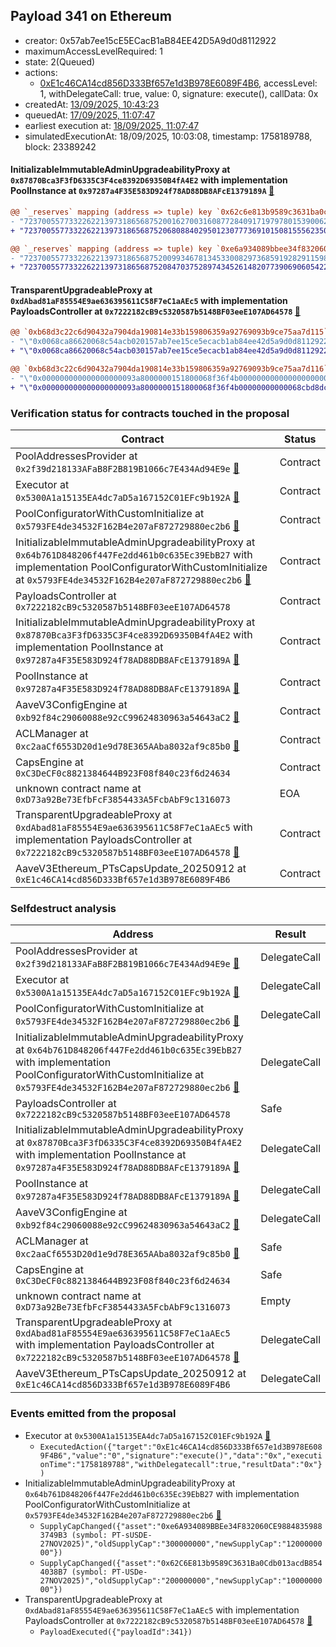 ## Payload 341 on Ethereum

- creator: 0x57ab7ee15cE5ECacB1aB84EE42D5A9d0d8112922
- maximumAccessLevelRequired: 1
- state: 2(Queued)
- actions:
  - [0xE1c46CA14cd856D333Bf657e1d3B978E6089F4B6](https://etherscan.io/tx/0xE1c46CA14cd856D333Bf657e1d3B978E6089F4B6), accessLevel: 1, withDelegateCall: true, value: 0, signature: execute(), callData: 0x
- createdAt: [13/09/2025, 10:43:23](https://etherscan.io/tx/0xbdae0325b883e8fb44d5d49a2bd455107f5507006a296bc1cefc8f1863858139)
- queuedAt: [17/09/2025, 11:07:47](https://etherscan.io/tx/0x182c0c1067d6c499434e8f9d631857eb50f3672d5b6f3bcac583ecb315583f0c)
- earliest execution at: [18/09/2025, 11:07:47](https://www.epochconverter.com/countdown?q=1758193667)
- simulatedExecutionAt: 18/09/2025, 10:03:08, timestamp: 1758189788, block: 23389242
#### InitializableImmutableAdminUpgradeabilityProxy at `0x87870Bca3F3fD6335C3F4ce8392D69350B4fA4E2` with implementation PoolInstance at `0x97287a4F35E583D924f78AD88DB8AFcE1379189A` [:ghost:](https://github.com/bgd-labs/aave-address-book  "AaveV3Ethereum.POOL")

```diff
@@ `_reserves` mapping (address => tuple) key `0x62c6e813b9589c3631ba0cdb013acdb8544038b7`.configuration.data @@
- "7237005577332262213973186568752001627003160877284091719797801539006286659589"
+ "7237005577332262213973186568752068088402950123077736910150815556235086659589"

@@ `_reserves` mapping (address => tuple) key `0xe6a934089bbee34f832060ce98848359883749b3`.configuration.data @@
- "7237005577332262213973186568752009934678134533008297368591928291159886659589"
+ "7237005577332262213973186568752084703752897434526148207739069060542286659589"

```
#### TransparentUpgradeableProxy at `0xdAbad81aF85554E9ae636395611C58F7eC1aAEc5` with implementation PayloadsController at `0x7222182cB9c5320587b5148BF03eeE107AD64578` [:ghost:](https://github.com/bgd-labs/aave-address-book  "GovernanceV3Ethereum.PAYLOADS_CONTROLLER")

```diff
@@ `0xb68d3c22c6d90432a7904da190814e33b159806359a92769093b9ce75aa7d115` raw  @@
- "\"0x0068ca86620068c54acb020157ab7ee15ce5ecacb1ab84ee42d5a9d0d8112922\""
+ "\"0x0068ca86620068c54acb030157ab7ee15ce5ecacb1ab84ee42d5a9d0d8112922\""

@@ `0xb68d3c22c6d90432a7904da190814e33b159806359a92769093b9ce75aa7d116` raw  @@
- "\"0x000000000000000000093a8000000151800068f36f4b00000000000000000000\""
+ "\"0x000000000000000000093a8000000151800068f36f4b00000000000068cbd8dc\""

```
### Verification status for contracts touched in the proposal

| Contract | Status |
|---------|------------|
| PoolAddressesProvider at `0x2f39d218133AFaB8F2B819B1066c7E434Ad94E9e` [:ghost:](https://github.com/bgd-labs/aave-address-book  "AaveV3Ethereum.POOL_ADDRESSES_PROVIDER") | Contract |
| Executor at `0x5300A1a15135EA4dc7aD5a167152C01EFc9b192A` [:ghost:](https://github.com/bgd-labs/aave-address-book  "AaveV2Ethereum.POOL_ADMIN") | Contract |
| PoolConfiguratorWithCustomInitialize at `0x5793FE4de34532F162B4e207aF872729880ec2b6` [:ghost:](https://github.com/bgd-labs/aave-address-book  "AaveV3Ethereum.POOL_CONFIGURATOR_IMPL") | Contract |
| InitializableImmutableAdminUpgradeabilityProxy at `0x64b761D848206f447Fe2dd461b0c635Ec39EbB27` with implementation PoolConfiguratorWithCustomInitialize at `0x5793FE4de34532F162B4e207aF872729880ec2b6` [:ghost:](https://github.com/bgd-labs/aave-address-book  "AaveV3Ethereum.POOL_CONFIGURATOR") | Contract |
| PayloadsController at `0x7222182cB9c5320587b5148BF03eeE107AD64578` | Contract |
| InitializableImmutableAdminUpgradeabilityProxy at `0x87870Bca3F3fD6335C3F4ce8392D69350B4fA4E2` with implementation PoolInstance at `0x97287a4F35E583D924f78AD88DB8AFcE1379189A` [:ghost:](https://github.com/bgd-labs/aave-address-book  "AaveV3Ethereum.POOL") | Contract |
| PoolInstance at `0x97287a4F35E583D924f78AD88DB8AFcE1379189A` [:ghost:](https://github.com/bgd-labs/aave-address-book  "AaveV3Ethereum.POOL_IMPL") | Contract |
| AaveV3ConfigEngine at `0xb92f84c29060088e92cC99624830963a54643aC2` [:ghost:](https://github.com/bgd-labs/aave-address-book  "AaveV3Ethereum.CONFIG_ENGINE") | Contract |
| ACLManager at `0xc2aaCf6553D20d1e9d78E365AAba8032af9c85b0` [:ghost:](https://github.com/bgd-labs/aave-address-book  "AaveV3Ethereum.ACL_MANAGER") | Contract |
| CapsEngine at `0xC3DeCF0c8821384644B923F08f840c23f6d24634` | Contract |
| unknown contract name at `0xD73a92Be73EfbFcF3854433A5FcbAbF9c1316073` | EOA |
| TransparentUpgradeableProxy at `0xdAbad81aF85554E9ae636395611C58F7eC1aAEc5` with implementation PayloadsController at `0x7222182cB9c5320587b5148BF03eeE107AD64578` [:ghost:](https://github.com/bgd-labs/aave-address-book  "GovernanceV3Ethereum.PAYLOADS_CONTROLLER") | Contract |
| AaveV3Ethereum_PTsCapsUpdate_20250912 at `0xE1c46CA14cd856D333Bf657e1d3B978E6089F4B6` | Contract |

### Selfdestruct analysis

| Address | Result |
|---------|------------|
| PoolAddressesProvider at `0x2f39d218133AFaB8F2B819B1066c7E434Ad94E9e` [:ghost:](https://github.com/bgd-labs/aave-address-book  "AaveV3Ethereum.POOL_ADDRESSES_PROVIDER") | DelegateCall |
| Executor at `0x5300A1a15135EA4dc7aD5a167152C01EFc9b192A` [:ghost:](https://github.com/bgd-labs/aave-address-book  "AaveV2Ethereum.POOL_ADMIN") | DelegateCall |
| PoolConfiguratorWithCustomInitialize at `0x5793FE4de34532F162B4e207aF872729880ec2b6` [:ghost:](https://github.com/bgd-labs/aave-address-book  "AaveV3Ethereum.POOL_CONFIGURATOR_IMPL") | DelegateCall |
| InitializableImmutableAdminUpgradeabilityProxy at `0x64b761D848206f447Fe2dd461b0c635Ec39EbB27` with implementation PoolConfiguratorWithCustomInitialize at `0x5793FE4de34532F162B4e207aF872729880ec2b6` [:ghost:](https://github.com/bgd-labs/aave-address-book  "AaveV3Ethereum.POOL_CONFIGURATOR") | DelegateCall |
| PayloadsController at `0x7222182cB9c5320587b5148BF03eeE107AD64578` | Safe |
| InitializableImmutableAdminUpgradeabilityProxy at `0x87870Bca3F3fD6335C3F4ce8392D69350B4fA4E2` with implementation PoolInstance at `0x97287a4F35E583D924f78AD88DB8AFcE1379189A` [:ghost:](https://github.com/bgd-labs/aave-address-book  "AaveV3Ethereum.POOL") | DelegateCall |
| PoolInstance at `0x97287a4F35E583D924f78AD88DB8AFcE1379189A` [:ghost:](https://github.com/bgd-labs/aave-address-book  "AaveV3Ethereum.POOL_IMPL") | DelegateCall |
| AaveV3ConfigEngine at `0xb92f84c29060088e92cC99624830963a54643aC2` [:ghost:](https://github.com/bgd-labs/aave-address-book  "AaveV3Ethereum.CONFIG_ENGINE") | DelegateCall |
| ACLManager at `0xc2aaCf6553D20d1e9d78E365AAba8032af9c85b0` [:ghost:](https://github.com/bgd-labs/aave-address-book  "AaveV3Ethereum.ACL_MANAGER") | Safe |
| CapsEngine at `0xC3DeCF0c8821384644B923F08f840c23f6d24634` | Safe |
| unknown contract name at `0xD73a92Be73EfbFcF3854433A5FcbAbF9c1316073` | Empty |
| TransparentUpgradeableProxy at `0xdAbad81aF85554E9ae636395611C58F7eC1aAEc5` with implementation PayloadsController at `0x7222182cB9c5320587b5148BF03eeE107AD64578` [:ghost:](https://github.com/bgd-labs/aave-address-book  "GovernanceV3Ethereum.PAYLOADS_CONTROLLER") | DelegateCall |
| AaveV3Ethereum_PTsCapsUpdate_20250912 at `0xE1c46CA14cd856D333Bf657e1d3B978E6089F4B6` | DelegateCall |

### Events emitted from the proposal

- Executor at `0x5300A1a15135EA4dc7aD5a167152C01EFc9b192A` [:ghost:](https://github.com/bgd-labs/aave-address-book  "AaveV2Ethereum.POOL_ADMIN")
  - `ExecutedAction({"target":"0xE1c46CA14cd856D333Bf657e1d3B978E6089F4B6","value":"0","signature":"execute()","data":"0x","executionTime":"1758189788","withDelegatecall":true,"resultData":"0x"})`
- InitializableImmutableAdminUpgradeabilityProxy at `0x64b761D848206f447Fe2dd461b0c635Ec39EbB27` with implementation PoolConfiguratorWithCustomInitialize at `0x5793FE4de34532F162B4e207aF872729880ec2b6` [:ghost:](https://github.com/bgd-labs/aave-address-book  "AaveV3Ethereum.POOL_CONFIGURATOR")
  - `SupplyCapChanged({"asset":"0xe6A934089BBEe34F832060CE98848359883749B3 (symbol: PT-sUSDE-27NOV2025)","oldSupplyCap":"300000000","newSupplyCap":"1200000000"})`
  - `SupplyCapChanged({"asset":"0x62C6E813b9589C3631Ba0Cdb013acdB8544038B7 (symbol: PT-USDe-27NOV2025)","oldSupplyCap":"200000000","newSupplyCap":"1000000000"})`
- TransparentUpgradeableProxy at `0xdAbad81aF85554E9ae636395611C58F7eC1aAEc5` with implementation PayloadsController at `0x7222182cB9c5320587b5148BF03eeE107AD64578` [:ghost:](https://github.com/bgd-labs/aave-address-book  "GovernanceV3Ethereum.PAYLOADS_CONTROLLER")
  - `PayloadExecuted({"payloadId":341})`
